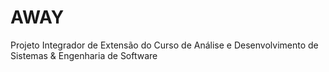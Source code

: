 # AWAY
Projeto Integrador de Extensão do Curso de Análise e Desenvolvimento de Sistemas &amp; Engenharia de Software
